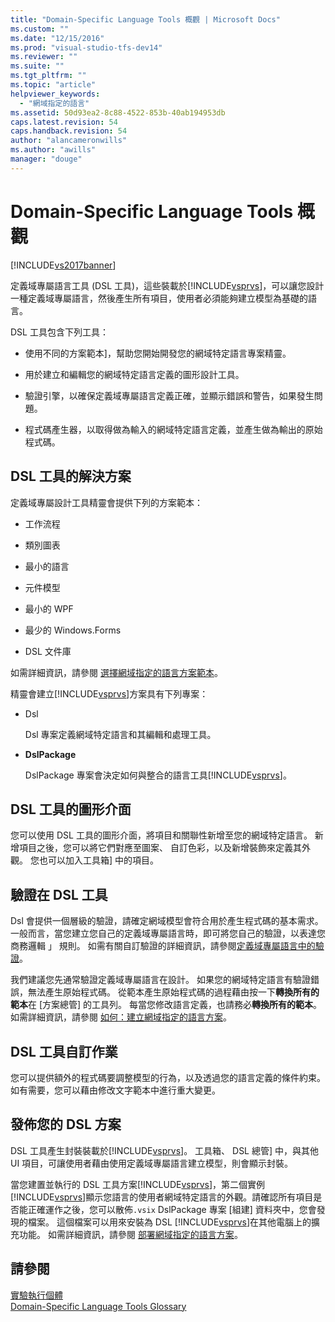 ```yaml
---
title: "Domain-Specific Language Tools 概觀 | Microsoft Docs"
ms.custom: ""
ms.date: "12/15/2016"
ms.prod: "visual-studio-tfs-dev14"
ms.reviewer: ""
ms.suite: ""
ms.tgt_pltfrm: ""
ms.topic: "article"
helpviewer_keywords: 
  - "網域指定的語言"
ms.assetid: 50d93ea2-8c88-4522-853b-40ab194953db
caps.latest.revision: 54
caps.handback.revision: 54
author: "alancameronwills"
ms.author: "awills"
manager: "douge"
---
```

# Domain-Specific Language Tools 概觀
[!INCLUDE[vs2017banner](../code-quality/includes/vs2017banner.md)]

定義域專屬語言工具 \(DSL 工具\)，這些裝載於[!INCLUDE[vsprvs](../code-quality/includes/vsprvs_md.md)]，可以讓您設計一種定義域專屬語言，然後產生所有項目，使用者必須能夠建立模型為基礎的語言。  
  
 DSL 工具包含下列工具：  
  
-   使用不同的方案範本\]，幫助您開始開發您的網域特定語言專案精靈。  
  
-   用於建立和編輯您的網域特定語言定義的圖形設計工具。  
  
-   驗證引擎，以確保定義域專屬語言定義正確，並顯示錯誤和警告，如果發生問題。  
  
-   程式碼產生器，以取得做為輸入的網域特定語言定義，並產生做為輸出的原始程式碼。  
  
## DSL 工具的解決方案  
 定義域專屬設計工具精靈會提供下列的方案範本：  
  
-   工作流程  
  
-   類別圖表  
  
-   最小的語言  
  
-   元件模型  
  
-   最小的 WPF  
  
-   最少的 Windows.Forms  
  
-   DSL 文件庫  
  
 如需詳細資訊，請參閱 [選擇網域指定的語言方案範本](../modeling/choosing-a-domain-specific-language-solution-template.md)。  
  
 精靈會建立[!INCLUDE[vsprvs](../code-quality/includes/vsprvs_md.md)]方案具有下列專案：  
  
-   Dsl  
  
     Dsl 專案定義網域特定語言和其編輯和處理工具。  
  
-   **DslPackage**  
  
     DslPackage 專案會決定如何與整合的語言工具[!INCLUDE[vsprvs](../code-quality/includes/vsprvs_md.md)]。  
  
## DSL 工具的圖形介面  
 您可以使用 DSL 工具的圖形介面，將項目和關聯性新增至您的網域特定語言。  新增項目之後，您可以將它們對應至圖案、 自訂色彩，以及新增裝飾來定義其外觀。  您也可以加入工具箱\] 中的項目。  
  
## 驗證在 DSL 工具  
 Dsl 會提供一個層級的驗證，請確定網域模型會符合用於產生程式碼的基本需求。  一般而言，當您建立您自己的定義域專屬語言時，即可將您自己的驗證，以表達您商務邏輯 」 規則。  如需有關自訂驗證的詳細資訊，請參閱[定義域專屬語言中的驗證](../modeling/validation-in-a-domain-specific-language.md)。  
  
 我們建議您先通常驗證定義域專屬語言在設計。  如果您的網域特定語言有驗證錯誤，無法產生原始程式碼。  從範本產生原始程式碼的過程藉由按一下**轉換所有的範本**在 \[方案總管\] 的工具列。  每當您修改語言定義，也請務必**轉換所有的範本**。  如需詳細資訊，請參閱 [如何：建立網域指定的語言方案](../modeling/how-to-create-a-domain-specific-language-solution.md)。  
  
## DSL 工具自訂作業  
 您可以提供額外的程式碼要調整模型的行為，以及透過您的語言定義的條件約束。  如有需要，您可以藉由修改文字範本中進行重大變更。  
  
## 發佈您的 DSL 方案  
 DSL 工具產生封裝裝載於[!INCLUDE[vsprvs](../code-quality/includes/vsprvs_md.md)]。  工具箱、 DSL 總管\] 中，與其他 UI 項目，可讓使用者藉由使用定義域專屬語言建立模型，則會顯示封裝。  
  
 當您建置並執行的 DSL 工具方案[!INCLUDE[vsprvs](../code-quality/includes/vsprvs_md.md)]，第二個實例[!INCLUDE[vsprvs](../code-quality/includes/vsprvs_md.md)]顯示您語言的使用者網域特定語言的外觀。請確認所有項目是否能正確運作之後，您可以散佈`.vsix` DslPackage 專案 \[組建\] 資料夾中，您會發現的檔案。  這個檔案可以用來安裝為 DSL [!INCLUDE[vsprvs](../code-quality/includes/vsprvs_md.md)]在其他電腦上的擴充功能。  如需詳細資訊，請參閱 [部署網域指定的語言方案](../modeling/deploying-domain-specific-language-solutions.md)。  
  
## 請參閱  
 [實驗執行個體](../extensibility/the-experimental-instance.md)   
 [Domain\-Specific Language Tools Glossary](http://msdn.microsoft.com/zh-tw/ca5e84cb-a315-465c-be24-76aa3df276aa)